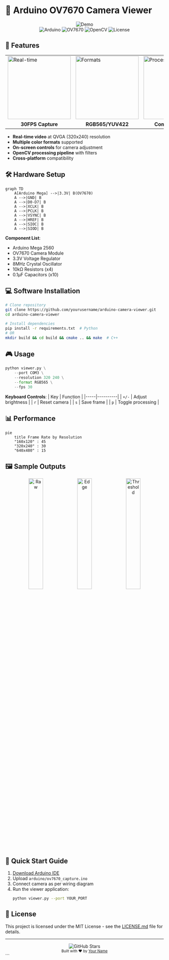 # 📸 Arduino OV7670 Camera Viewer

<div align="center">
  <img src="https://via.placeholder.com/800x400.png?text=OV7670+Real-time+Video+Capture" alt="Demo">
  <br>
  <img src="https://img.shields.io/badge/Arduino-Mega%202560-blue?logo=arduino" alt="Arduino">
  <img src="https://img.shields.io/badge/Camera-OV7670-green" alt="OV7670">
  <img src="https://img.shields.io/badge/OpenCV-4.5+-orange?logo=opencv" alt="OpenCV">
  <img src="https://img.shields.io/badge/License-MIT-yellow" alt="License">
</div>

## 🌟 Features

<div align="center">
  <table>
    <tr>
      <td><img width="200" src="https://via.placeholder.com/200x150.png?text=Real-time+Capture" alt="Real-time"></td>
      <td><img width="200" src="https://via.placeholder.com/200x150.png?text=Multiple+Formats" alt="Formats"></td>
      <td><img width="200" src="https://via.placeholder.com/200x150.png?text=OpenCV+Processing" alt="Processing"></td>
    </tr>
    <tr>
      <td align="center"><b>30FPS Capture</b></td>
      <td align="center"><b>RGB565/YUV422</b></td>
      <td align="center"><b>Computer Vision</b></td>
    </tr>
  </table>
</div>

- **Real-time video** at QVGA (320x240) resolution
- **Multiple color formats** supported
- **On-screen controls** for camera adjustment
- **OpenCV processing pipeline** with filters
- **Cross-platform** compatibility

## 🛠 Hardware Setup

```mermaid
graph TD
    A[Arduino Mega] -->|3.3V| B(OV7670)
    A -->|GND| B
    A -->|D0-D7| B
    A -->|XCLK| B
    A -->|PCLK| B
    A -->|VSYNC| B
    A -->|HREF| B
    A -->|SIOC| B
    A -->|SIOD| B
```

**Component List**:
- Arduino Mega 2560
- OV7670 Camera Module
- 3.3V Voltage Regulator
- 8MHz Crystal Oscillator
- 10kΩ Resistors (x4)
- 0.1µF Capacitors (x10)

## 💻 Software Installation

```bash
# Clone repository
git clone https://github.com/yourusername/arduino-camera-viewer.git
cd arduino-camera-viewer

# Install dependencies
pip install -r requirements.txt  # Python
# OR
mkdir build && cd build && cmake .. && make  # C++
```

## 🎮 Usage

```python
python viewer.py \
    --port COM3 \
    --resolution 320 240 \
    --format RGB565 \
    --fps 30
```

**Keyboard Controls**:
| Key | Function |
|-----|----------|
| `+/-` | Adjust brightness |
| `r` | Reset camera |
| `s` | Save frame |
| `p` | Toggle processing |

## 📊 Performance

```mermaid
pie
    title Frame Rate by Resolution
    "160x120" : 45
    "320x240" : 30
    "640x480" : 15
```

## 🖼️ Sample Outputs

<div align="center">
  <img width="30%" src="https://via.placeholder.com/320x240.png?text=Raw+Capture" alt="Raw">
  <img width="30%" src="https://via.placeholder.com/320x240.png?text=Edge+Detection" alt="Edge">
  <img width="30%" src="https://via.placeholder.com/320x240.png?text=Color+Threshold" alt="Threshold">
</div>

## 🚀 Quick Start Guide

1. [Download Arduino IDE](https://www.arduino.cc/en/software)
2. Upload `arduino/ov7670_capture.ino`
3. Connect camera as per wiring diagram
4. Run the viewer application:
   ```bash
   python viewer.py --port YOUR_PORT
   ```

## 📜 License

This project is licensed under the MIT License - see the [LICENSE.md](LICENSE.md) file for details.

---

<div align="center">
  <img src="https://img.shields.io/github/stars/yourusername/arduino-camera-viewer?style=social" alt="GitHub Stars">
  <br>
  <sub>Built with ❤️ by <a href="https://github.com/yourusername">Your Name</a></sub>
</div>
```
